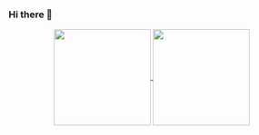 ### Hi there 👋

<p align="center">
  <a href="https://github.com/anuraghazra/github-readme-stats">
    <img align="center" src="https://github-readme-stats-sigma-five.vercel.app/api?username=JS195&show_icons=true&count_private=true&hide_border=false&theme=transparent&hide=issues,contribs" style="height: 170px;" />
  </a>
  <a href="https://github.com/anuraghazra/github-readme-stats">
    <img align="center" src="https://github-readme-stats-sigma-five.vercel.app/api/top-langs/?username=JS195&hide_border=false&hide=Jupyter%20Notebook&layout=" style="height: 170px;" />
  </a>
</p>
